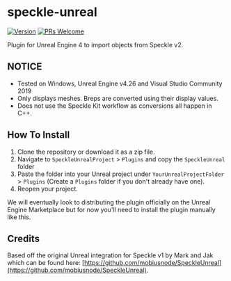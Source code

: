 # speckle-unreal

[![Version](https://img.shields.io/badge/Version-v0.1.0-orange)](https://github.com/specklesystems/speckle-unreal) [![PRs Welcome](https://img.shields.io/badge/PRs-welcome-brightgreen)](http://makeapullrequest.com)

Plugin for Unreal Engine 4 to import objects from Speckle v2.


## NOTICE

* Tested on Windows, Unreal Engine v4.26 and Visual Studio Community 2019
* Only displays meshes. Breps are converted using their display values.
* Does not use the Speckle Kit workflow as conversions all happen in C++. 

## How To Install


1. Clone the repository or download it as a zip file.
2. Navigate to `SpeckleUnrealProject` > `Plugins` and copy the `SpeckleUnreal` folder
3. Paste the folder into your Unreal project under `YourUnrealProjectFolder` > `Plugins` (Create a `Plugins` folder if you don't already have one).
4. Reopen your project.

We will eventually look to distributing the plugin officially on the Unreal Engine Marketplace but for now you'll need to install the plugin manually like this.

## Credits
Based off the original Unreal integration for Speckle v1 by Mark and Jak which can be found here: [https://github.com/mobiusnode/SpeckleUnreal](https://github.com/mobiusnode/SpeckleUnreal).
